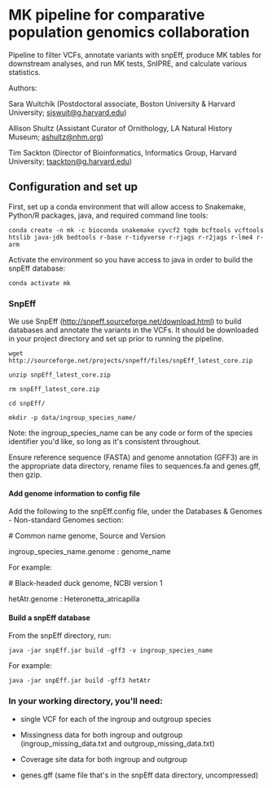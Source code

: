 # MK pipeline for comparative population genomics collaboration 

Pipeline to filter VCFs, annotate variants with snpEff, produce MK tables for downstream analyses, and run MK tests, SnIPRE, and calculate various statistics.

Authors: 


Sara Wuitchik (Postdoctoral associate, Boston University & Harvard University; sjswuit@g.harvard.edu)  

Allison Shultz (Assistant Curator of Ornithology, LA Natural History Museum; ashultz@nhm.org)

Tim Sackton (Director of Bioinformatics, Informatics Group, Harvard University; tsackton@g.harvard.edu)

## Configuration and set up

First, set up a conda environment that will allow access to Snakemake, Python/R packages, java, and required command line tools:

```conda create -n mk -c bioconda snakemake cyvcf2 tqdm bcftools vcftools htslib java-jdk bedtools r-base r-tidyverse r-rjags r-r2jags r-lme4 r-arm```  

Activate the environment so you have access to java in order to build the snpEff database:

```conda activate mk```

### SnpEff

We use SnpEff (http://snpeff.sourceforge.net/download.html) to build databases and annotate the variants in the VCFs. It should be downloaded in your project directory and set up prior to running the pipeline.

```wget http://sourceforge.net/projects/snpeff/files/snpEff_latest_core.zip```

```unzip snpEff_latest_core.zip```

```rm snpEff_latest_core.zip``` 

```cd snpEff/```

```mkdir -p data/ingroup_species_name/```  

Note: the ingroup_species_name can be any code or form of the species identifier you'd like, so long as it's consistent throughout.  

Ensure reference sequence (FASTA) and genome annotation (GFF3) are in the appropriate data directory, rename files to sequences.fa and genes.gff, then gzip.

#### Add genome information to config file

Add the following to the snpEff.config file, under the Databases & Genomes - Non-standard Genomes section:

\# Common name genome, Source and Version

ingroup_species_name.genome : genome_name

For example: 

\# Black-headed duck genome, NCBI version 1

hetAtr.genome : Heteronetta_atricapilla


#### Build a snpEff database

From the snpEff directory, run: 

```java -jar snpEff.jar build -gff3 -v ingroup_species_name```  

For example:  

```java -jar snpEff.jar build -gff3 hetAtr```

### In your working directory, you'll need: 

- single VCF for each of the ingroup and outgroup species  

- Missingness data for both ingroup and outgroup (ingroup_missing_data.txt and outgroup_missing_data.txt)

- Coverage site data for both ingroup and outgroup

- genes.gff (same file that's in the snpEff data directory, uncompressed)
